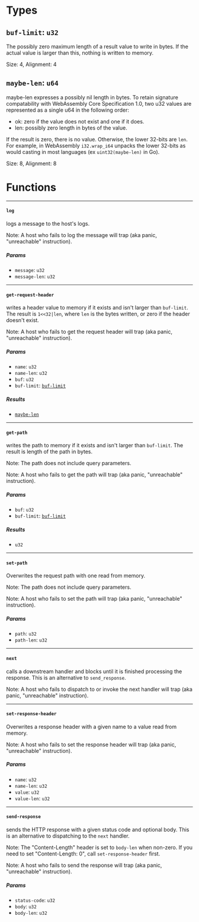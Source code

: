 # Types

## <a href="#buf_limit" name="buf_limit"></a> `buf-limit`: `u32`

  The possibly zero maximum length of a result value to write in bytes.
  If the actual value is larger than this, nothing is written to memory.

Size: 4, Alignment: 4

## <a href="#maybe_len" name="maybe_len"></a> `maybe-len`: `u64`

  maybe-len expresses a possibly nil length in bytes. To retain signature
  compatability with WebAssembly Core Specification 1.0, two u32 values are
  represented as a single u64 in the following order:
  
  - ok: zero if the value does not exist and one if it does.
  - len: possibly zero length in bytes of the value.
  
  If the result is zero, there is no value. Otherwise, the lower 32-bits are
  `len`. For example, in WebAssembly `i32.wrap_i64` unpacks the lower 32-bits
  as would casting in most languages (ex `uint32(maybe-len)` in Go).

Size: 8, Alignment: 8

# Functions

----

#### <a href="#log" name="log"></a> `log` 

  logs a message to the host's logs.
  
  Note: A host who fails to log the message will trap (aka panic,
  "unreachable" instruction).
##### Params

- <a href="#log.message" name="log.message"></a> `message`: `u32`
- <a href="#log.message_len" name="log.message_len"></a> `message-len`: `u32`

----

#### <a href="#get_request_header" name="get_request_header"></a> `get-request-header` 

  writes a header value to memory if it exists and isn't larger than
  `buf-limit`. The result is `1<<32|len`, where `len` is the bytes written,
  or zero if the header doesn't exist.
  
  Note: A host who fails to get the request header will trap (aka panic,
  "unreachable" instruction).
##### Params

- <a href="#get_request_header.name" name="get_request_header.name"></a> `name`: `u32`
- <a href="#get_request_header.name_len" name="get_request_header.name_len"></a> `name-len`: `u32`
- <a href="#get_request_header.buf" name="get_request_header.buf"></a> `buf`: `u32`
- <a href="#get_request_header.buf_limit" name="get_request_header.buf_limit"></a> `buf-limit`: [`buf-limit`](#buf_limit)
##### Results

- [`maybe-len`](#maybe_len)

----

#### <a href="#get_path" name="get_path"></a> `get-path` 

  writes the path to memory if it exists and isn't larger than `buf-limit`.
  The result is length of the path in bytes.
  
  Note: The path does not include query parameters.
  
  Note: A host who fails to get the path will trap (aka panic, "unreachable"
  instruction).
##### Params

- <a href="#get_path.buf" name="get_path.buf"></a> `buf`: `u32`
- <a href="#get_path.buf_limit" name="get_path.buf_limit"></a> `buf-limit`: [`buf-limit`](#buf_limit)
##### Results

- `u32`

----

#### <a href="#set_path" name="set_path"></a> `set-path` 

  Overwrites the request path with one read from memory.
  
  Note: The path does not include query parameters.
  
  Note: A host who fails to set the path will trap (aka panic, "unreachable"
  instruction).
##### Params

- <a href="#set_path.path" name="set_path.path"></a> `path`: `u32`
- <a href="#set_path.path_len" name="set_path.path_len"></a> `path-len`: `u32`

----

#### <a href="#next" name="next"></a> `next` 

  calls a downstream handler and blocks until it is finished processing the
  response. This is an alternative to `send_response`.
  
  Note: A host who fails to dispatch to or invoke the next handler will trap
  (aka panic, "unreachable" instruction).

----

#### <a href="#set_response_header" name="set_response_header"></a> `set-response-header` 

  Overwrites a response header with a given name to a value read from memory.
  
  Note: A host who fails to set the response header will trap (aka panic,
  "unreachable" instruction).
##### Params

- <a href="#set_response_header.name" name="set_response_header.name"></a> `name`: `u32`
- <a href="#set_response_header.name_len" name="set_response_header.name_len"></a> `name-len`: `u32`
- <a href="#set_response_header.value" name="set_response_header.value"></a> `value`: `u32`
- <a href="#set_response_header.value_len" name="set_response_header.value_len"></a> `value-len`: `u32`

----

#### <a href="#send_response" name="send_response"></a> `send-response` 

  sends the HTTP response with a given status code and optional body. This is
  an alternative to dispatching to the `next` handler.
  
  Note: The "Content-Length" header is set to `body-len` when non-zero. If
  you need to set "Content-Length: 0", call `set-response-header` first.
  
  Note: A host who fails to send the response will trap (aka panic,
  "unreachable" instruction).
##### Params

- <a href="#send_response.status_code" name="send_response.status_code"></a> `status-code`: `u32`
- <a href="#send_response.body" name="send_response.body"></a> `body`: `u32`
- <a href="#send_response.body_len" name="send_response.body_len"></a> `body-len`: `u32`

